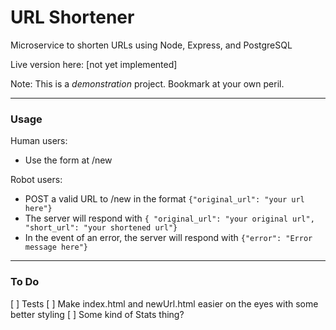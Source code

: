# URL Shortener
Microservice to shorten URLs using Node, Express, and PostgreSQL

Live version here: [not yet implemented]

Note: This is a *demonstration* project. Bookmark at your own peril.

---

### Usage

Human users:
- Use the form at /new

Robot users:
- POST a valid URL to /new in the format `{"original_url": "your url here"}`
- The server will respond with `{ "original_url": "your original url", "short_url": "your shortened url"}`
- In the event of an error, the server will respond with `{"error": "Error message here"}`

---

### To Do

[ ] Tests
[ ] Make index.html and newUrl.html easier on the eyes with some better styling
[ ] Some kind of Stats thing?

